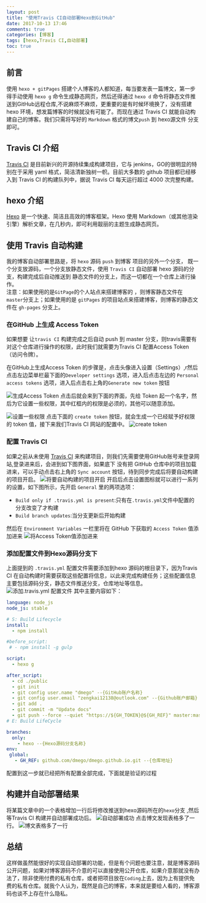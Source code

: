 ```yaml
---
layout: post
title: "使用Travis CI自动部署Hexo到GitHub"
date: 2017-10-13 17:46
comments: true
categories: [博客]
tags: [hexo,Travis CI,自动部署]
toc: true
---
```

<!--more-->

## 前言

使用 `hexo + gitPages` 搭建个人博客的人都知道，每当要发表一篇博文，第一步得手动使用 `hexo g` 命令生成静态网页，然后还得通过 `hexo d` 命令将静态文件推送到GitHub远程仓库,不说麻烦不麻烦，更重要的是有时候环境换了，没有搭建 hexo 环境，想发篇博客的时候就没有可能了。而现在通过 Travis CI 就能自动构建自己的博客。我们只需将写好的 `Markdown` 格式的博文`push` 到 hexo源文件 分支即可。

## Travis CI 介绍

[Travis CI](https://travis-ci.org/) 是目前新兴的开源持续集成构建项目，它与 jenkins，GO的很明显的特别在于采用 yaml 格式，简洁清新独树一帜。目前大多数的 github 项目都已经移入到 Travis CI 的构建队列中，据说 Travis CI 每天运行超过 4000 次完整构建。

## hexo 介绍

[Hexo](https://hexo.io/) 是一个快速、简洁且高效的博客框架。Hexo 使用 Markdown（或其他渲染引擎）解析文章，在几秒内，即可利用靓丽的主题生成静态网页。

## 使用 Travis 自动构建

我的博客自动部署思路是，将  `hexo` 源码 `push` 到博客 项目的另外一个分支，
既一个分支放源码，一个分支放静态文件，使用 `Travis CI` 自动部署 hexo 源码的分支，构建完成后自动推送到 静态文件的分支上，而这一切都在一个仓库上进行操作。<br>
注意：如果使用的是`GitPage`的个人站点来搭建博客的 ，则博客静态文件在 `master`分支上；如果使用的是 `gitPages` 的项目站点来搭建博客，则博客的静态文件在 `gh-pages` 分支上。

### 在GitHub 上生成 Access Token

如果想要 让`travis CI` 构建完成之后自动 push 到 master 分支，则travis需要有对这个仓库进行操作的权限，此时我们就需要为Travis CI 配置Access Token（访问令牌）。<br>

在GitHub上生成Access Token 的步骤是，点击头像进入设置（Settings）,r然后点击左边菜单栏最下面的`Developer settings` 选项，进入后点击左边的 `Personal access tokens` 选项，进入后点击右上角的`Generate new token` 按钮

![生成Access Token](deylpoy-hexo-with-TravisCI/G0hFA1LkK7.png)
点击后就会来到下面的界面，先给 Token 起一个名字，然后为它设置一些权限，其中红框内的权限是必须的，其他可以随意添加。

![设置一些权限](deylpoy-hexo-with-TravisCI/5G22L5hCcK.png)
点击下面的 `create token` 按钮，就会生成一个已经赋予好权限的 token 值，接下来我们Travis CI 网站的配置中。
![create token](deylpoy-hexo-with-TravisCI/fldkB30k3m.png)

### 配置 Travis CI

如果之前从未使用 [Travis CI](https://travis-ci.org/) 来构建项目，则我们先需要使用GitHub账号来登录网站,登录进来后，会进到如下图界面，如果底下 没有把 GitHub 仓库中的项目加载进来，可以手动点击右上角的  `Sync account` 按钮，待到同步完成后将要自动构建的项目开启。
![将要自动构建的项目开启](deylpoy-hexo-with-TravisCI/0IbbdiJh18.png)
开启后点击设置图标就可以进行一系列的设置，如下图所示，先开启 `General` 里的两项选项：

- `Build only if .travis.yml is present`:只有在`.travis.yml`文件中配置的分支改变了才构建
- `Build branch updates`:当分支更新后开始构建

然后在  `Environment Variables` 一栏里将在 GitHub 下获取的 `Access Token` 值添加进来
![将Access Token值添加进来](deylpoy-hexo-with-TravisCI/3b875iHdi4.png)

### 添加配置文件到Hexo源码分支下

上面提到的 `.travis.yml` 配置文件需要添加到hexo 源码的根目录下，因为Travis CI 在自动构建时需要获取这些配置将信息，以此来完成构建任务；这些配置信息主要包括源码分支，静态文件推送分支，仓库地址等信息。
![添加.travis.yml 配置文件](deylpoy-hexo-with-TravisCI/CaBF4laGji.png)
其中主要内容如下：

```yml
language: node_js
node_js: stable

# S: Build Lifecycle
install:
  - npm install

#before_script:
 # - npm install -g gulp

script:
  - hexo g

after_script:
  - cd ./public
  - git init
  - git config user.name "dmego" --{GitHub账户名称}
  - git config user.email "zengkai12138@outlook.com" --{Github账户邮箱}
  - git add .
  - git commit -m "Update docs"
  - git push --force --quiet "https://${GH_TOKEN}@${GH_REF}" master:master
# E: Build LifeCycle

branches:
  only:
    - hexo --{Hexo源码分支名称}
env:
 global:
   - GH_REF: github.com/dmego/dmego.github.io.git --{仓库地址}
```

配置到这一步就已经把所有配置全部完成，下面就是验证的过程

## 构建并自动部署结果

将某篇文章中的一个表格增加一行后将修改推送到hexo源码所在的`hexo`分支
,然后等Travis CI 构建并自动部署成功后。
![自动部署成功](deylpoy-hexo-with-TravisCI/F83mk0a09k.png)
点击博文发现表格多了一行。
![博文表格多了一行](deylpoy-hexo-with-TravisCI/hk2hCAma3D.png)

## 总结

这样做虽然能很好的实现自动部署的功能，但是有个问题也要注意，就是博客源码公开问题，如果对博客源码不介意的可以直接使用公开仓库，如果介意那就没有办法了，除非使用付费的私有仓库，或者把项目放在`Coding`上去，因为上有提供免费的私有仓库。就我个人认为，既然是自己的博客，本来就是要给人看的，博客源码也谈不上存在什么隐私。
